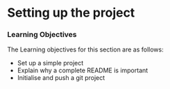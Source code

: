 # Setting up the project

### Learning Objectives
The Learning objectives for this section are as follows:
- Set up a simple project
- Explain why a complete README is important
- Initialise and push a git project
